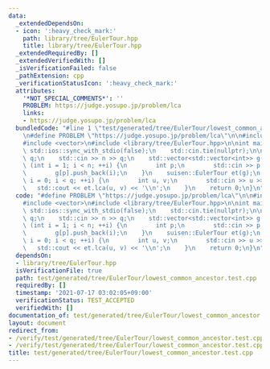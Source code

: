 ```yaml
---
data:
  _extendedDependsOn:
  - icon: ':heavy_check_mark:'
    path: library/tree/EulerTour.hpp
    title: library/tree/EulerTour.hpp
  _extendedRequiredBy: []
  _extendedVerifiedWith: []
  _isVerificationFailed: false
  _pathExtension: cpp
  _verificationStatusIcon: ':heavy_check_mark:'
  attributes:
    '*NOT_SPECIAL_COMMENTS*': ''
    PROBLEM: https://judge.yosupo.jp/problem/lca
    links:
    - https://judge.yosupo.jp/problem/lca
  bundledCode: "#line 1 \"test/generated/tree/EulerTour/lowest_common_ancestor.test.cpp\"\
    \n#define PROBLEM \"https://judge.yosupo.jp/problem/lca\"\n\n#include <iostream>\n\
    #include <vector>\n#include <library/tree/EulerTour.hpp>\n\nint main() {\n   \
    \ std::ios::sync_with_stdio(false);\n    std::cin.tie(nullptr);\n\n    int n,\
    \ q;\n    std::cin >> n >> q;\n    std::vector<std::vector<int>> g(n);\n    for\
    \ (int i = 1; i < n; ++i) {\n        int p;\n        std::cin >> p;\n        g[i].push_back(p);\n\
    \        g[p].push_back(i);\n    }\n    suisen::EulerTour et(g);\n    for (int\
    \ i = 0; i < q; ++i) {\n        int u, v;\n        std::cin >> u >> v;\n     \
    \   std::cout << et.lca(u, v) << '\\n';\n    }\n    return 0;\n}\n"
  code: "#define PROBLEM \"https://judge.yosupo.jp/problem/lca\"\n\n#include <iostream>\n\
    #include <vector>\n#include <library/tree/EulerTour.hpp>\n\nint main() {\n   \
    \ std::ios::sync_with_stdio(false);\n    std::cin.tie(nullptr);\n\n    int n,\
    \ q;\n    std::cin >> n >> q;\n    std::vector<std::vector<int>> g(n);\n    for\
    \ (int i = 1; i < n; ++i) {\n        int p;\n        std::cin >> p;\n        g[i].push_back(p);\n\
    \        g[p].push_back(i);\n    }\n    suisen::EulerTour et(g);\n    for (int\
    \ i = 0; i < q; ++i) {\n        int u, v;\n        std::cin >> u >> v;\n     \
    \   std::cout << et.lca(u, v) << '\\n';\n    }\n    return 0;\n}\n"
  dependsOn:
  - library/tree/EulerTour.hpp
  isVerificationFile: true
  path: test/generated/tree/EulerTour/lowest_common_ancestor.test.cpp
  requiredBy: []
  timestamp: '2021-07-17 03:02:05+09:00'
  verificationStatus: TEST_ACCEPTED
  verifiedWith: []
documentation_of: test/generated/tree/EulerTour/lowest_common_ancestor.test.cpp
layout: document
redirect_from:
- /verify/test/generated/tree/EulerTour/lowest_common_ancestor.test.cpp
- /verify/test/generated/tree/EulerTour/lowest_common_ancestor.test.cpp.html
title: test/generated/tree/EulerTour/lowest_common_ancestor.test.cpp
---
```

